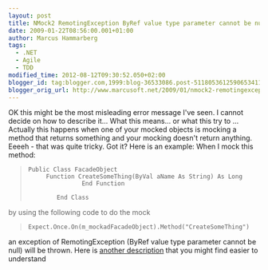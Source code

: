 ```yaml
---
layout: post
title: NMock2 RemotingException ByRef value type parameter cannot be null
date: 2009-01-22T08:56:00.001+01:00
author: Marcus Hammarberg
tags:
  - .NET
  - Agile
  - TDD
modified_time: 2012-08-12T09:30:52.050+02:00
blogger_id: tag:blogger.com,1999:blog-36533086.post-5118053612590653411
blogger_orig_url: http://www.marcusoft.net/2009/01/nmock2-remotingexception-byref-value.html
---
```


OK this might be the most misleading error message I've seen. I
cannot decide on how to describe it... What this means... or what this
try to ...
Actually this happens when one of your mocked objects is mocking a
method that returns something and your mocking doesn't return anything.
Eeeeh - that was quite tricky. Got it?
Here is an example:
When I mock this method:

>     Public Class FacadeObject 
>          Function CreateSomeThing(ByVal aName As String) As Long
>                    End Function
>
>             End Class

<span style="color: #666666;">by using the following code to do the
mock 

>     Expect.Once.On(m_mockadFacadeObject).Method("CreateSomeThing")

an exception of RemotingException (ByRef value type parameter cannot be
null) will be thrown.
Here is <a
href="http://rhysc.blogspot.com/2008/04/nmock2-remotingexception.html"
target="_blank">another description</a> that you might find easier to
understand
